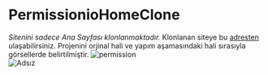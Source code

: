 # PermissionioHomeClone
*Sitenini sadece Ana Sayfası klonlanmaktadır.*
Klonlanan siteye bu [adresten](https://permission.io/) ulaşabilirsiniz. 
Projenini orjinal hali ve yapım aşamasındaki hali sırasıyla görsellerde belirtilmiştir.
![permission](https://user-images.githubusercontent.com/53002170/149063522-642c3e1f-4bc6-4f2b-aaa8-4c3598420800.png) <br>
![Adsız](https://user-images.githubusercontent.com/53002170/149063528-c453e170-c66a-4f20-930c-768aa7fad743.png)


